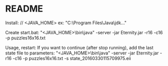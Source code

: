 # README #

Install:
// <JAVA_HOME> ex: "C:\Program Files\Java\jdk..."

Create start.bat:
"<JAVA_HOME>\bin\java" -server -jar Eternity.jar -r16 -c16 -p puzzles16x16.txt

Usage, restart:
If you want to continue (after stop running), add the last state file to parameters:
"<JAVA_HOME>\bin\java" -server -jar Eternity.jar -r16 -c16 -p puzzles16x16.txt -s state_20160330115709975.eii